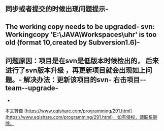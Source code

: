 同步或者提交的时候出现问题提示-
-
The working copy needs to be upgraded-
svn: Workingcopy 'E:\\JAVA\\Workspaces\\uhr' is too old (format 10,created by Subversion1.6)-
-
问题原因：项目是在svn是低版本时候检出的， 后来进行了svn版本升级 ，再更新项目就会出现如上问题。-
解决办法：更新该项目的svn-
右击项目--team--upgrade-
-

-

本文转自 [https://www.eqishare.com/programming/291.html](https://www.eqishare.com/programming/291.html)，如有侵权，请联系删除。
